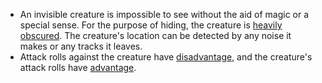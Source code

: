 -   An invisible creature is impossible to see without the aid of magic or a special sense. For the purpose of hiding, the creature is [heavily obscured](https://www.dandwiki.com/wiki/5e_SRD:Heavily_Obscured "5e SRD:Heavily Obscured"). The creature's location can be detected by any noise it makes or any tracks it leaves.
-   Attack rolls against the creature have [disadvantage](https://www.dandwiki.com/wiki/5e_SRD:Disadvantage "5e SRD:Disadvantage"), and the creature's attack rolls have [advantage](https://www.dandwiki.com/wiki/5e_SRD:Advantage "5e SRD:Advantage").